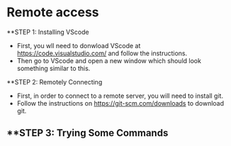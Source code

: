 # Remote access
**STEP 1: Installing VScode
- First, you wll need to donwload VScode at <https://code.visualstudio.com/> and follow the instructions.
- Then go to VScode and open a new window which should look something similar to this. 

**STEP 2: Remotely Connecting
- First, in order to connect to a remote server, you will need to install git.
- Follow the instructions on <https://git-scm.com/downloads> to download git.

**STEP 3: Trying Some Commands
- 
